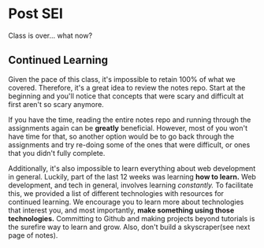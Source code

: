 # Post SEI

Class is over... what now?

## Continued Learning

Given the pace of this class, it's impossible to retain 100% of what we covered. Therefore, it's a great idea to review the notes repo. Start at the beginning and you'll notice that concepts that were scary and difficult at first aren't so scary anymore.

If you have the time, reading the entire notes repo and running through the assignments again can be **greatly** beneficial. However, most of you won't have time for that, so another option would be to go back through the assignments and try re-doing some of the ones that were difficult, or ones that you didn't fully complete.

Additionally, it's also impossible to learn everything about web development in general. Luckily, part of the last 12 weeks was learning **how to learn.** Web development, and tech in general, involves learning _constantly._ To facilitate this, we provided a list of different technologies with resources for continued learning. We encourage you to learn more about technologies that interest you, and most importantly, **make something using those technologies.** Committing to Github and making projects beyond tutorials is the surefire way to learn and grow. Also, don't build a skyscraper\(see next page of notes\).

